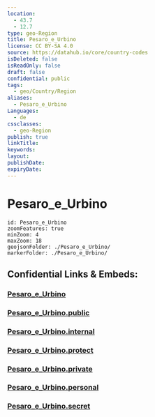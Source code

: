 ```yaml
---
location:
  - 43.7
  - 12.7
type: geo-Region
title: Pesaro_e_Urbino
license: CC BY-SA 4.0
source: https://datahub.io/core/country-codes
isDeleted: false
isReadOnly: false
draft: false
confidential: public
tags:
  - geo/Country/Region
aliases:
  - Pesaro_e_Urbino
Languages:
  - de
cssclasses:
  - geo-Region
publish: true
linkTitle:
keywords:
layout:
publishDate:
expiryDate:
---
```


# Pesaro_e_Urbino

```leaflet
id: Pesaro_e_Urbino
zoomFeatures: true 
minZoom: 4 
maxZoom: 18
geojsonFolder: ./Pesaro_e_Urbino/
markerFolder: ./Pesaro_e_Urbino/
```


## Confidential Links & Embeds: 

### [Pesaro_e_Urbino](/_Standards/Earth/Continent/Europe/Europe~South/Italy/regions~Italy/Marche/Pesaro_e_Urbino.md) 

### [Pesaro_e_Urbino.public](/_public/Earth/Continent/Europe/Europe~South/Italy/regions~Italy/Marche/Pesaro_e_Urbino.public.md) 

### [Pesaro_e_Urbino.internal](/_internal/Earth/Continent/Europe/Europe~South/Italy/regions~Italy/Marche/Pesaro_e_Urbino.internal.md) 

### [Pesaro_e_Urbino.protect](/_protect/Earth/Continent/Europe/Europe~South/Italy/regions~Italy/Marche/Pesaro_e_Urbino.protect.md) 

### [Pesaro_e_Urbino.private](/_private/Earth/Continent/Europe/Europe~South/Italy/regions~Italy/Marche/Pesaro_e_Urbino.private.md) 

### [Pesaro_e_Urbino.personal](/_personal/Earth/Continent/Europe/Europe~South/Italy/regions~Italy/Marche/Pesaro_e_Urbino.personal.md) 

### [Pesaro_e_Urbino.secret](/_secret/Earth/Continent/Europe/Europe~South/Italy/regions~Italy/Marche/Pesaro_e_Urbino.secret.md)

